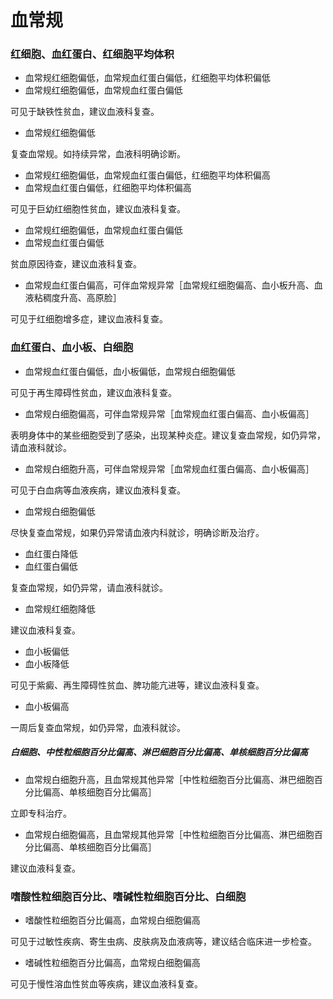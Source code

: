 # 血常规


### 红细胞、血红蛋白、红细胞平均体积

+ 血常规红细胞偏低，血常规血红蛋白偏低，红细胞平均体积偏低
+ 血常规红细胞偏低，血常规血红蛋白偏低

可见于缺铁性贫血，建议血液科复查。

+ 血常规红细胞偏低

复查血常规。如持续异常，血液科明确诊断。

+ 血常规红细胞偏低，血常规血红蛋白偏低，红细胞平均体积偏高
+ 血常规血红蛋白偏低，红细胞平均体积偏高

可见于巨幼红细胞性贫血，建议血液科复查。

+ 血常规红细胞偏低，血常规血红蛋白偏低
+ 血常规血红蛋白偏低

贫血原因待查，建议血液科复查。

+ 血常规血红蛋白偏高，可伴血常规异常［血常规红细胞偏高、血小板升高、血液粘稠度升高、高原脸］

可见于红细胞增多症，建议血液科复查。

### 血红蛋白、血小板、白细胞

+ 血常规血红蛋白偏低，血小板偏低，血常规白细胞偏低

可见于再生障碍性贫血，建议血液科复查。

+ 血常规白细胞偏高，可伴血常规异常［血常规血红蛋白偏高、血小板偏高］

表明身体中的某些细胞受到了感染，出现某种炎症。建议复查血常规，如仍异常，请血液科就诊。

+ 血常规白细胞升高，可伴血常规异常［血常规血红蛋白偏高、血小板偏高］

可见于白血病等血液疾病，建议血液科复查。

+ 血常规白细胞偏低

尽快复查血常规，如果仍异常请血液内科就诊，明确诊断及治疗。

+ 血红蛋白降低
+ 血红蛋白偏低

复查血常规，如仍异常，请血液科就诊。

+ 血常规红细胞降低

建议血液科复查。

+ 血小板偏低
+ 血小板降低

可见于紫癜、再生障碍性贫血、脾功能亢进等，建议血液科复查。

+ 血小板偏高

一周后复查血常规，如仍异常，血液科就诊。

##### 白细胞、中性粒细胞百分比偏高、淋巴细胞百分比偏高、单核细胞百分比偏高

+ 血常规白细胞升高，且血常规其他异常［中性粒细胞百分比偏高、淋巴细胞百分比偏高、单核细胞百分比偏高］

立即专科治疗。

+ 血常规白细胞偏高，且血常规其他异常［中性粒细胞百分比偏高、淋巴细胞百分比偏高、单核细胞百分比偏高］

建议血液科复查。

### 嗜酸性粒细胞百分比、嗜碱性粒细胞百分比、白细胞

+ 嗜酸性粒细胞百分比偏高，血常规白细胞偏高

可见于过敏性疾病、寄生虫病、皮肤病及血液病等，建议结合临床进一步检查。

+ 嗜碱性粒细胞百分比偏高，血常规白细胞偏高

可见于慢性溶血性贫血等疾病，建议血液科复查。
